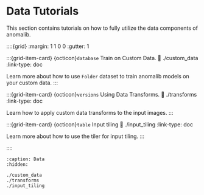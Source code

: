 # Data Tutorials

This section contains tutorials on how to fully utilize the data components of anomalib.

::::{grid}
:margin: 1 1 0 0
:gutter: 1

:::{grid-item-card} {octicon}`database` Train on Custom Data.
:link: ./custom_data
:link-type: doc

Learn more about how to use `Folder` dataset to train anomalib models on your custom data.
:::

:::{grid-item-card} {octicon}`versions` Using Data Transforms.
:link: ./transforms
:link-type: doc

Learn how to apply custom data transforms to the input images.
:::

:::{grid-item-card} {octicon}`table` Input tiling
:link: ./input_tiling
:link-type: doc

Learn more about how to use the tiler for input tiling.
:::

::::

```{toctree}
:caption: Data
:hidden:

./custom_data
./transforms
./input_tiling
```
